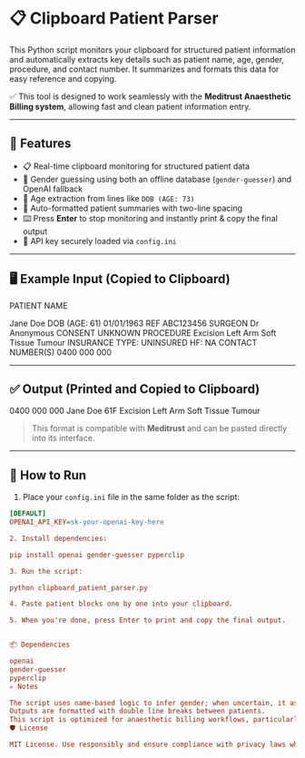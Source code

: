 # 📋 Clipboard Patient Parser

This Python script monitors your clipboard for structured patient information and automatically extracts key details such as patient name, age, gender, procedure, and contact number. It summarizes and formats this data for easy reference and copying.

✅ This tool is designed to work seamlessly with the **Meditrust Anaesthetic Billing system**, allowing fast and clean patient information entry.

---

## 🔧 Features

- 📋 Real-time clipboard monitoring for structured patient data
- 🧠 Gender guessing using both an offline database (`gender-guesser`) and OpenAI fallback
- 📅 Age extraction from lines like `DOB (AGE: 73)`
- 📄 Auto-formatted patient summaries with two-line spacing
- ⌨️ Press **Enter** to stop monitoring and instantly print & copy the final output
- 🔐 API key securely loaded via `config.ini`

---

## 🖥️ Example Input (Copied to Clipboard)

PATIENT NAME

Jane Doe
DOB (AGE: 61)
01/01/1963
REF
ABC123456
SURGEON
Dr Anonymous
CONSENT
UNKNOWN
PROCEDURE
Excision Left Arm Soft Tissue Tumour
INSURANCE
TYPE: UNINSURED HF: NA
CONTACT NUMBER(S)
0400 000 000


---

## ✅ Output (Printed and Copied to Clipboard)

0400 000 000
Jane Doe 61F
Excision Left Arm Soft Tissue Tumour


> This format is compatible with **Meditrust** and can be pasted directly into its interface.

---

## 🚀 How to Run

1. Place your `config.ini` file in the same folder as the script:

```ini
[DEFAULT]
OPENAI_API_KEY=sk-your-openai-key-here

2. Install dependencies:

pip install openai gender-guesser pyperclip

3. Run the script:

python clipboard_patient_parser.py

4. Paste patient blocks one by one into your clipboard.

5. When you're done, press Enter to print and copy the final output.


📦 Dependencies

openai
gender-guesser
pyperclip
✍️ Notes

The script uses name-based logic to infer gender; when uncertain, it asks OpenAI (gpt-4).
Outputs are formatted with double line breaks between patients.
This script is optimized for anaesthetic billing workflows, particularly Meditrust.
🛡️ License

MIT License. Use responsibly and ensure compliance with privacy laws when handling real patient data.



